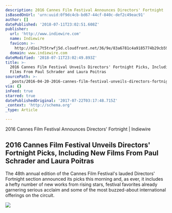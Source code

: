 ```yaml
---
description: 2016 Cannes Film Festival Announces Directors' Fortnight | Indiewire
isBasedOnUrl: 'urn:uuid:0f9dc4cb-bd67-44cf-840c-def2c49eac91'
author: []
datePublished: '2018-07-11T23:02:51.608Z'
publisher:
  url: 'http://www.indiewire.com'
  name: Indiewire
  favicon: >-
    http://d1oi7t5trwfj5d.cloudfront.net/36/9e/83a6781c4a9185774b29cb59594b/favicon.ico
  domain: www.indiewire.com
dateModified: '2018-07-11T23:02:49.893Z'
title: >-
  2016 Cannes Film Festival Unveils Directors' Fortnight Picks, Including New
  Films From Paul Schrader and Laura Poitras
sourcePath: >-
  _posts/2016-04-20-2016-cannes-film-festival-unveils-directors-fortnight-picks.md
via: {}
inFeed: true
starred: true
datePublishedOriginal: '2017-07-22T03:17:48.715Z'
_context: 'http://schema.org'
_type: Article

---
```

2016 Cannes Film Festival Announces Directors' Fortnight | Indiewire

<article style=""><h1>2016 Cannes Film Festival Unveils Directors' Fortnight Picks, Including New Films From Paul Schrader and Laura Poitras</h1><p>The 48th annual edition of the Cannes Film Festival's lauded Directors' Fortnight section announced its picks this morning and, as ever, it includes a hefty number of new works from rising stars, festival favorites already garnering serious acclaim and some of the most buzzed-about international offerings on the circuit.</p><img src="http://cdn.indiewire.psdops.com/dims4/INDIEWIRE/b6b4656/2147483647/resize/1024x633%3E/quality/90/?url=http%3A%2F%2Fdl9fvu4r30qs1.cloudfront.net%2F71%2F9a%2F85ba68e245b7bb2daf110f484a57%2Fgael-garcia-bernal-nerdua-pablo-larrain.jpg" /></article>